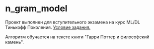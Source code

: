 # n_gram_model
Проект выполнен для вступительного экзамена на курс ML/DL Тинькофф Поколения.
<a href="https://edu.tinkoff.ru/selection/2b7a4f1d-0fed-4d56-b674-ea3d3ce1f32b/exam/1346?task=6">Условие задания.</a>

Алгоритм обучается на тексте книги "Гарри Поттер и философский камень".
